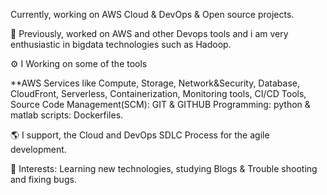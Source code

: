  Currently, working on AWS Cloud & DevOps & Open source projects.
 
 
🏢 Previously, worked on AWS and other Devops tools and i am very enthusiastic in bigdata technologies such as Hadoop.


⚙️ I Working on some of the tools 

**AWS Services like Compute, Storage, Network&Security, Database, CloudFront, Serverless, Containerization, Monitoring tools, CI/CD Tools, Source Code Management(SCM): GIT & GITHUB Programming: python & matlab scripts: Dockerfiles.

🌎 I support, the Cloud and DevOps SDLC Process for the agile development.

💜 Interests: Learning new technologies, studying Blogs & Trouble shooting and fixing bugs.

